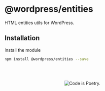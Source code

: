 # @wordpress/entities

HTML entities utils for WordPress.

## Installation

Install the module

```bash
npm install @wordpress/entities --save
```

<br/><br/><p align="center"><img src="https://s.w.org/style/images/codeispoetry.png?1" alt="Code is Poetry." /></p>
